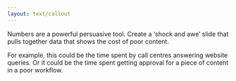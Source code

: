 ```yaml
---
layout: text/callout
---
```

Numbers are a powerful persuasive tool. Create a ‘shock and awe’ slide that pulls together data that shows the cost of poor content. 

For example, this could be the time spent by call centres answering website queries. Or it  could be the time spent getting approval for a piece of content in a poor workflow.
